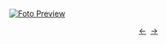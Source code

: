 [![Foto Preview](preview/n63.avif)](https://20essentials.github.io/project-000-063)

<div align="center" style="display: flex; justify-content: center;">
  <a  href="https://github.com/20essentials/project-000-062" target="_blank">&#8592;</a>
  &nbsp;&nbsp;
  <a  href="https://github.com/20essentials/project-000-064" target="_blank">&#8594;</a>
</div>
